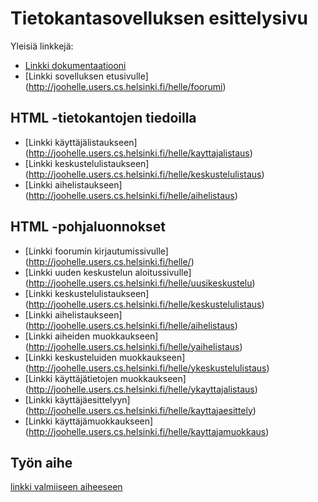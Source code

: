 # Tietokantasovelluksen esittelysivu

Yleisiä linkkejä:

* [Linkki dokumentaatiooni](https://github.com/hellej/Tsoha-Bootstrap/blob/master/doc/dokumentaatio.pdf)
* [Linkki sovelluksen etusivulle] (http://joohelle.users.cs.helsinki.fi/helle/foorumi)


## HTML -tietokantojen tiedoilla

* [Linkki käyttäjälistaukseen] (http://joohelle.users.cs.helsinki.fi/helle/kayttajalistaus)
* [Linkki keskustelulistaukseen] (http://joohelle.users.cs.helsinki.fi/helle/keskustelulistaus)
* [Linkki aihelistaukseen] (http://joohelle.users.cs.helsinki.fi/helle/aihelistaus)

## HTML -pohjaluonnokset

* [Linkki foorumin kirjautumissivulle] (http://joohelle.users.cs.helsinki.fi/helle/)
* [Linkki uuden keskustelun aloitussivulle] (http://joohelle.users.cs.helsinki.fi/helle/uusikeskustelu)
* [Linkki keskustelulistaukseen] (http://joohelle.users.cs.helsinki.fi/helle/keskustelulistaus)
* [Linkki aihelistaukseen] (http://joohelle.users.cs.helsinki.fi/helle/aihelistaus)
* [Linkki aiheiden muokkaukseen] (http://joohelle.users.cs.helsinki.fi/helle/yaihelistaus)
* [Linkki keskusteluiden muokkaukseen] (http://joohelle.users.cs.helsinki.fi/helle/ykeskustelulistaus)
* [Linkki käyttäjätietojen muokkaukseen] (http://joohelle.users.cs.helsinki.fi/helle/ykayttajalistaus)
* [Linkki käyttäjäesittelyyn] (http://joohelle.users.cs.helsinki.fi/helle/kayttajaesittely)
* [Linkki käyttäjämuokkaukseen] (http://joohelle.users.cs.helsinki.fi/helle/kayttajamuokkaus)

## Työn aihe

[linkki valmiiseen aiheeseen](http://advancedkittenry.github.io/suunnittelu_ja_tyoymparisto/aiheet/Keskustelufoorumi.html) 
